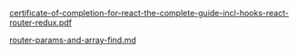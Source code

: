 
[certificate-of-completion-for-react-the-complete-guide-incl-hooks-react-router-redux.pdf](https://github.com/rrhg/rrhg.github.io/blob/master/react/certificates/certificate2-of-completion-for-react-the-complete-guide-incl-hooks-react-router-redux.pdf)

[router-params-and-array-find.md](./router-params-and-array-find.md)
